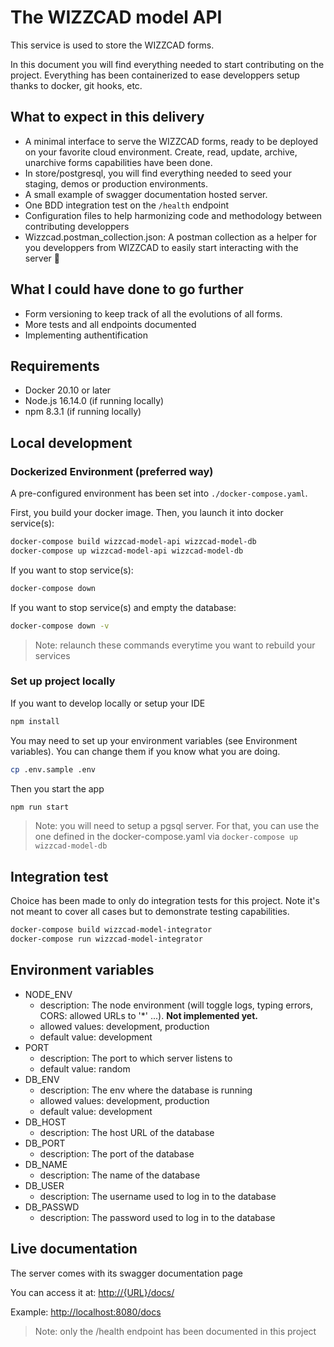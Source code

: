 # The WIZZCAD model API

This service is used to store the WIZZCAD forms.

In this document you will find everything needed to start contributing on the project. Everything has been containerized to ease developpers setup thanks to docker, git hooks, etc.

## What to expect in this delivery

-   A minimal interface to serve the WIZZCAD forms, ready to be deployed on your favorite cloud environment. Create, read, update, archive, unarchive forms capabilities have been done.
-   In store/postgresql, you will find everything needed to seed your staging, demos or production environments.
-   A small example of swagger documentation hosted server.
-   One BDD integration test on the `/health` endpoint
-   Configuration files to help harmonizing code and methodology between contributing developpers
-   Wizzcad.postman_collection.json: A postman collection as a helper for you developpers from WIZZCAD to easily start interacting with the server 🙂

## What I could have done to go further

-   Form versioning to keep track of all the evolutions of all forms.
-   More tests and all endpoints documented
-   Implementing authentification

## Requirements

-   Docker 20.10 or later
-   Node.js 16.14.0 (if running locally)
-   npm 8.3.1 (if running locally)

## Local development

### Dockerized Environment (preferred way)

A pre-configured environment has been set into `./docker-compose.yaml`.

First, you build your docker image. Then, you launch it into docker service(s):

```bash
docker-compose build wizzcad-model-api wizzcad-model-db
docker-compose up wizzcad-model-api wizzcad-model-db
```

If you want to stop service(s):

```bash
docker-compose down
```

If you want to stop service(s) and empty the database:

```bash
docker-compose down -v
```

> Note: relaunch these commands everytime you want to rebuild your services

### Set up project locally

If you want to develop locally or setup your IDE

```bash
npm install
```

You may need to set up your environment variables (see Environment variables). You can change them if you know what you are doing.

```bash
cp .env.sample .env
```

Then you start the app

```bash
npm run start
```

> Note: you will need to setup a pgsql server. For that, you can use the one defined in the docker-compose.yaml via `docker-compose up wizzcad-model-db`

## Integration test

Choice has been made to only do integration tests for this project. Note it's not meant to cover all cases but to demonstrate testing capabilities.

```bash
docker-compose build wizzcad-model-integrator
docker-compose run wizzcad-model-integrator
```

## Environment variables

-   NODE_ENV
    -   description: The node environment (will toggle logs, typing errors, CORS: allowed URLs to '\*' ...). **Not implemented yet.**
    -   allowed values: development, production
    -   default value: development
-   PORT
    -   description: The port to which server listens to
    -   default value: random
-   DB_ENV
    -   description: The env where the database is running
    -   allowed values: development, production
    -   default value: development
-   DB_HOST
    -   description: The host URL of the database
-   DB_PORT
    -   description: The port of the database
-   DB_NAME
    -   description: The name of the database
-   DB_USER
    -   description: The username used to log in to the database
-   DB_PASSWD
    -   description: The password used to log in to the database

## Live documentation

The server comes with its swagger documentation page

You can access it at: [http://{URL}/docs/]()

Example: [http://localhost:8080/docs](http://localhost:8080/docs)

> Note: only the /health endpoint has been documented in this project
